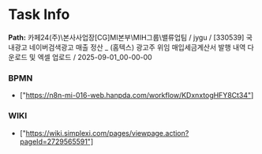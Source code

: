 # Task Info

**Path:** 카페24(주)\본사사업장\[CG]MI본부\MIH그룹\밸류업팀 / jygu / [330539] 국내광고 네이버검색광고 매출 정산 _ (홈텍스) 광고주 위임 매입세금계산서 발행 내역 다운로드 및 엑셀 업로드 / 2025-09-01_00-00-00

### BPMN
- ["https://n8n-mi-016-web.hanpda.com/workflow/KDxnxtogHFY8Ct34"]

### WIKI
- ["https://wiki.simplexi.com/pages/viewpage.action?pageId=2729565591"]

